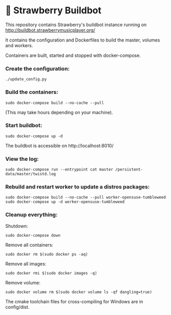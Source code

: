 :strawberry: Strawberry Buildbot
=======================

This repository contains Strawberry's buildbot instance running on http://buildbot.strawberrymusicplayer.org/

It contains the configuration and Dockerfiles to build the master, volumes and workers.


Containers are built, started and stopped with docker-compose.

### Create the configuration:

    ./update_config.py


### Build the containers:

    sudo docker-compose build --no-cache --pull

(This may take hours depending on your machine).


### Start buildbot:

    sudo docker-compose up -d


The buildbot is accessible on http://localhost:8010/


### View the log:

    sudo docker-compose run --entrypoint cat master /persistent-data/master/twistd.log


### Rebuild and restart worker to update a distros packages:

    sudo docker-compose build --no-cache --pull worker-opensuse-tumbleweed
    sudo docker-compose up -d worker-opensuse-tumbleweed


### Cleanup everything:

Shutdown:

    sudo docker-compose down

Remove all containers:

    sudo docker rm $(sudo docker ps -aq)

Remove all images:

    sudo docker rmi $(sudo docker images -q)

Remove volume:

    sudo docker volume rm $(sudo docker volume ls -qf dangling=true)


The cmake toolchain files for cross-compiling for Windows are in config/dist.
